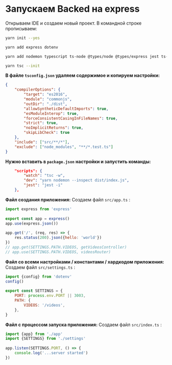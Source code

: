 # Запускаем Backed на  express

Открываем IDE и создаем новый проект.
В командной строке прописываем:

```bash
yarn init --yes
```

```bash
yarn add express dotenv
```

```bash
yarn add nodemon typescript ts-node @types/node @types/express jest ts-jest @types/jest supertest @types/supertest --dev
```

```bash
yarn tsc --init
```

**В файле `tsconfig.json` удаляем содержимое и копируем настройки:**

~~~json
{
    "compilerOptions": {
        "target": "es2016",
        "module": "commonjs",
        "outDir": "./dist",
        "allowSyntheticDefaultImports": true,
        "esModuleInterop": true,
        "forceConsistentCasingInFileNames": true,
        "strict": true,
        "noImplicitReturns": true,
        "skipLibCheck": true
    },
    "include": ["src/**/*"],
    "exclude": ["node_modules", "**/*.test.ts"]
}
~~~

**Нужно вставить в `package.json`  настройки и запустить команды:**

```json
    "scripts": {
        "watch": "tsc -w",
        "dev": "yarn nodemon --inspect dist/index.js",
        "jest": "jest -i"
    },
```

**Файл создания приложения:**
Cоздаем файл `src/app.ts` : 

```js
import express from 'express'
 
export const app = express()
app.use(express.json())
 
app.get('/', (req, res) => {
    res.status(200).json({hello: 'world'})
})
// app.get(SETTINGS.PATH.VIDEOS, getVideosController)
// app.use(SETTINGS.PATH.VIDEOS, videosRouter)
```

**Файл со всеми настройками / константами / хардкодом приложения:**
Cоздаем файл `src/settings.ts` :
```js
import {config} from 'dotenv'
config()
 
export const SETTINGS = {
    PORT: process.env.PORT || 3003,
    PATH: {
        VIDEOS: '/videos',
    },
}
```

**Файл с процессом запуска приложения:**
Cоздаем файл `src/index.ts` :
```js
import {app} from './app'
import {SETTINGS} from './settings'
 
app.listen(SETTINGS.PORT, () => {
    console.log('...server started')
})
```
